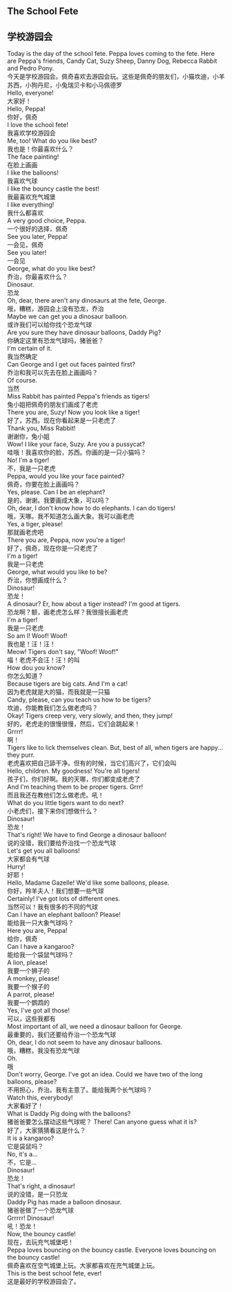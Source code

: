 ## The School Fete
## 学校游园会

Today is the day of the school fete. Peppa loves coming to the fete. Here are Peppa's friends, Candy Cat, Suzy Sheep, Danny Dog, Rebecca Rabbit and Pedro Pony.\
今天是学校游园会。佩奇喜欢去游园会玩。这些是佩奇的朋友们，小猫坎迪，小羊苏西，小狗丹尼，小兔瑞贝卡和小马佩德罗\
Hello, everyone!\
大家好！\
Hello, Peppa!\
你好，佩奇\
I love the school fete!\
我喜欢学校游园会\
Me, too! What do you like best?\
我也是！你最喜欢什么？\
The face painting!\
在脸上画画\
I like the balloons!\
我喜欢气球\
I like the bouncy castle the best!\
我最喜欢充气城堡\
I like everything!\
我什么都喜欢\
A very good choice, Peppa.\
一个很好的选择，佩奇\
See you later, Peppa!\
一会见，佩奇\
See you later!\
一会见\
George, what do you like best?\
乔治，你最喜欢什么？\
Dinosaur.\
恐龙\
Oh, dear, there aren't any dinosaurs at the fete, George.\
哦，糟糕，游园会上没有恐龙，乔治\
Maybe we can get you a dinosaur balloon.\
或许我们可以给你找个恐龙气球\
Are you sure they have dinosaur balloons, Daddy Pig?\
你确定这里有恐龙气球吗，猪爸爸？\
I'm certain of it.\
我当然确定\
Can George and I get out faces painted first? \
乔治和我可以先去在脸上画画吗？\
Of course.\
当然\
Miss Rabbit has painted Peppa's friends as tigers!\
兔小姐把佩奇的朋友们画成了老虎\
There you are, Suzy! Now you look like a tiger!\
好了，苏西。现在你看起来是一只老虎了\
Thank you, Miss Rabbit!\
谢谢你，兔小姐\
Wow! I like your face, Suzy. Are you a pussycat?\
哇哦！我喜欢你的脸，苏西。你画的是一只小猫吗？\
No! I'm a tiger!\
不，我是一只老虎\
Peppa, would you like your face painted?\
佩奇，你要在脸上画画吗？\
Yes, please. Can I be an elephant?\
是的，谢谢。我要画成大象，可以吗？\
Oh, dear, I don't know how to do elephants. I can do tigers!\
哦，天哪。我不知道怎么画大象。我可以画老虎\
Yes, a tiger, please!\
那就画老虎吧\
There you are, Peppa, now you're a tiger!\
好了，佩奇，现在你是一只老虎了\
I'm a tiger!\
我是一只老虎\
George, what would you like to be?\
乔治，你想画成什么？\
Dinosaur!\
恐龙！\
A dinosaur? Er, how about a tiger instead? I'm good at tigers.\
恐龙啊？额，画老虎怎么样？我很擅长画老虎\
I'm a tiger!\
我是一只老虎\
So am I! Woof! Woof!\
我也是！汪！汪！\
Meow! Tigers don't say, "Woof! Woof!"\
喵！老虎不会汪！汪！的叫\
How dou you know?\
你怎么知道？\
Because tigers are big cats. And I'm a cat!\
因为老虎就是大的猫，而我就是一只猫\
Candy, please, can you teach us how to be tigers?\
坎迪，你能教我们怎么做老虎吗？\
Okay! Tigers creep very, very slowly, and then, they jump!\
好的，老虎走的很慢很慢，然后，它们会跳起来！\
Grrrr!\
啊！\
Tigers like to lick themselves clean. But, best of all, when tigers are happy... they purr.\
老虎喜欢把自己舔干净。但有的时候，当它们高兴了，它们会叫\
Hello, children. My goodness! You're all tigers!\
孩子们，你们好啊。我的天哪，你们都变成老虎了\
And I'm teaching them to be proper tigers. Grrr!\
而且我还在教他们怎么做老虎。吼！\
What do you little tigers want to do next?\
小老虎们，接下来你们想做什么？\
Dinosaur!\
恐龙！\
That's right! We have to find George a dinosaur balloon!\
说的没错，我们要给乔治找一个恐龙气球\
Let's get you all balloons!\
大家都会有气球\
Hurry!\
好耶！\
Hello, Madame Gazelle! We'd like some balloons, please.\
你好，羚羊夫人！我们想要一些气球\
Certainly! I've got lots of different ones.\
当然可以！我有很多的不同的气球\
Can I have an elephant balloon? Please!\
能给我一只大象气球吗？\
Here you are, Peppa!\
给你，佩奇\
Can I have a kangaroo?\
能给我一个袋鼠气球吗？\
A lion, please!\
我要一个狮子的\
A monkey, please!\
我要一个猴子的\
A parrot, please!\
我要一个鹦鹉的\
Yes, I've got all those!\
可以，这些我都有\
Most important of all, we need a dinosaur balloon for George.\
最重要的，我们还要给乔治一个恐龙气球\
Oh, dear, I do not seem to have any dinosaur balloons.\
哦，糟糕，我没有恐龙气球\
Oh.\
哦\
Don't worry, George. I've got an idea. Could we have two of the long balloons, please?\
不用担心，乔治。我有主意了。能给我两个长气球吗？\
Watch this, everybody!\
大家看好了！\
What is Daddy Pig doing with the balloons?\
猪爸爸要怎么摆动这些气球呢？
There! Can anyone guess what it is?\
好了，大家猜猜看这是什么？\
It is a kangaroo?\
它是袋鼠吗？\
No, it's a...\
不，它是...\
Dinosaur!\
恐龙！\
That's right, a dinosaur!\
说的没错，是一只恐龙\
Daddy Pig has made a balloon dinosaur.\
猪爸爸做了一个恐龙气球\
Grrrrr! Dinosaur!\
吼！恐龙！\
Now, the bouncy castle!\
现在，去玩充气城堡吧！\
Peppa loves bouncing on the bouncy castle. Everyone loves bouncing on the bouncy castle!\
佩奇喜欢在空气城堡上玩。大家都喜欢在充气城堡上玩。\
This is the best school fete, ever!\
这是最好的学校游园会了。